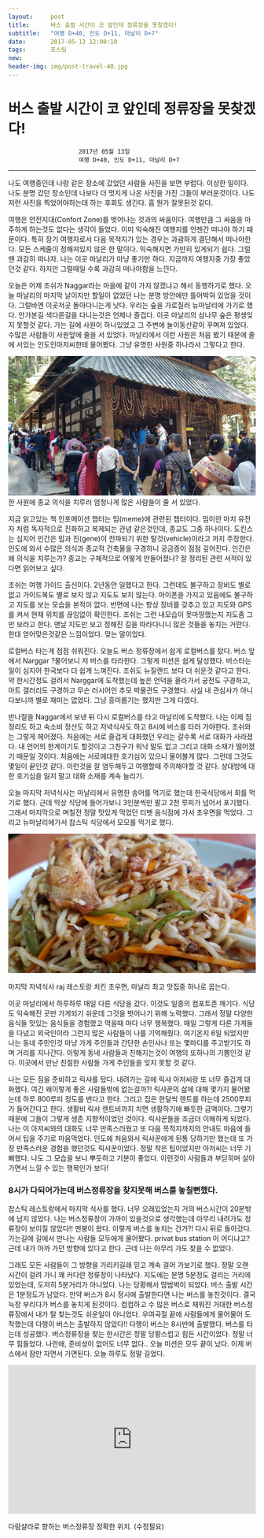```yaml
---
layout:	    post
title: 	    버스 출발 시간이 코 앞인데 정류장을 못찾겠다!
subtitle:   "여행 D+40, 인도 D+11, 마날리 D+7"
date:       2017-05-13 12:00:10 
tags:       포스팅
new:
header-img: img/post-travel-40.jpg
---
```


# 	    버스 출발 시간이 코 앞인데 정류장을 못찾겠다!
```
					2017년 05월 13일
					여행 D+40, 인도 D+11, 마날리 D+7
```
---
  




나도 여행중인데 나랑 같은 장소에 갔었던 사람들 사진을 보면 부럽다. 이상한 일이다. 나도 분명 갔던 장소인데 나보다 더 멋지게 나온 사진을 가진 그들이 부러운것이다. 나도 저런 사진을 찍었어야하는데 하는 후회도 생긴다. 흠 뭔가 잘못된것 같다.

여행은 안전지대(Confort Zone)를 벗어나는 것과의 싸움이다. 여행만큼 그 싸움을 마주하게 하는것도 없다는 생각이 들었다. 이미 익숙해진 여행지를 언젠간 떠나야 하기 때문이다. 특히 장기 여행자로서 다음 목적지가 있는 경우는 과괌하게 결단해서 떠나야한다. 모든 스케줄이 정해져있지 않은 한 말이다. 익숙해지면 가만히 있게되기 쉽다. 그럴땐 과감히 떠나자. 나는 이곳 마날리가 마냥 좋기만 하다. 지금까지 여행지중 가장 좋았던것 같다. 하지만 그럴때일 수록 과감히 떠나야함을 느낀다.

오늘은 어제 조쉬가 Naggar라는 마을에 같이 가지 않겠냐고 해서 동행하기로 했다. 오늘 마날리의 마지막 날이지만 할일이 없었던 나는 분명 방안에만 틀어박혀 있었을 것이다. 그럴바엔 이곳저곳 돌아다니는게 낫다. 우리는 숲을 가로질러 뉴마날리에 가기로 했다. 안가본길 색다른길을 다니는것은 언제나 즐겁다. 이곳 마날리의 삼나무 숲은 평생잊지 못할것 같다. 가는 길에 사원이 하나있었고 그 주변에 놀이동산같이 꾸며져 있었다. 수많은 사람들이 사원앞에 줄을 서 있었다. 마날리에서 이런 사원은 처음 봤기 때문에 줄에 서있는 인도인아저씨한테 물어봤다. 그냥 유명한 사원중 하나라서 그렇다고 한다.


![](/img/170513-temple.jpg)
한 사원에 종교 의식을 치루러 엄청나게 많은 사람들이 줄 서 있었다.

지금 읽고있는 책 인포메이션 챕터는 밈(meme)에 관련된 챕터이다. 밈이란 마치 유전자 처럼 독자적으로 진화하고 복제되는 관념 같은것인데, 종교도 그중 하나이다. 도킨스는 심지어 인간은 밈과 진(gene)이 전파되기 위한 탈것(vehicle)이라고 까지 주장한다. 인도에 와서 수많은 의식과 종교적 건축물을 구경하니 궁금증이 점점 깊어진다. 인간은 왜 의식을 치루는가? 종교는 구체적으로 어떻게 만들어졌나? 잘 정리된 관련 서적이 있다면 읽어보고 싶다.

조쉬는 여행 가이드 출신이다. 2년동안 일했다고 한다. 그런데도 불구하고 장비도 별로 없고 가이드북도 별로 보지 않고 지도도 보지 않는다. 아이폰을 가지고 있음에도 불구하고 지도를 보는 모습을 본적이 없다. 반면에 나는 항상 장비를 갖추고 있고 지도와 GPS를 켜서 현재 위치를 끊임없이 확인한다. 조쉬는 그런 내모습이 못마땅했는지 지도좀 그만 보라고 한다. 맨날 지도만 보고 정해진 길을 따라다니니 많은 것들을 놓치는 거란다. 한대 얻어맞은것같은 느낌이었다. 맞는 말이었다.

로컬버스 타는게 점점 쉬워진다. 오늘도 버스 정류장에서 쉽게 로컬버스를 탔다. 버스 앞에서 Narggar ?물어보니 저 버스를 타라한다. 그렇게 미션은 쉽게 달성했다. 버스타는일이 심지어 한국보다 더 쉽게 느껴진다. 조쉬도 뉴질랜드 보다 더 쉬운것 같다고 한다. 약 한시간정도 걸려서 Narggar에 도착했는데 높은 언덕을 올라가서 궁전도 구경하고, 아트 갤러리도 구경하고 무슨 러시어인 추모 박물관도 구경했다. 사실 내 관심사가 아니다보니까 별로 재미는 없었다. 그냥 흥미롭기는 했지만 그게 다였다.

반나절을 Naggar에서 보낸 뒤 다시 로컬버스를 타고 마날리에 도착했다. 나는 이제 짐 정리도 하고 숙소비 정산도 하고 저녁식사도 하고 8시에 버스를 타러 가야한다. 조쉬와는 그렇게 헤어졌다. 처음에는 서로 즐겁게 대화했던 우리는 갈수록 서로 대화가 사라졌다. 내 언어의 한계이기도 할것이고 그친구가 워낙 말도 없고 그리고 대화 소재가 떨어졌기 때문일 것이다. 처음에는 서로에대한 호기심이 있으니 물어볼게 많다. 그런데 그것도 몇일이 끝인것 같다. 이런것을 잘 염두해두고 여행할때 주의해야할 것 같다. 상대방에 대한 호기심을 잃지 말고 대화 소재를 계속 늘리기.

오늘 마지막 저녁식사는 마날리에서 유명한 송어를 먹기로 했는데 한국식당에서 회를 먹기로 했다. 근데 막상 식당에 들어가보니 3인분씩만 팔고 2천 루피가 넘어서 포기했다. 그래서 마지막으로 며칠전 정말 맛있게 먹었던 티벳 음식점에 가서 초우면을 먹었다. 그리고 뉴마날리에가서 찹스틱 식당에서 모모를 먹기로 했다.


![](/img/170513-chowmein.jpg)

마지막 저녁식사 raj 레스토랑 치킨 초우면, 마날리 최고 맛집중 하나로 꼽는다.

이곳 마날리에서 하루하루 매일 다른 식당을 갔다. 이것도 일종의 컴포트존 깨기다. 식당도 익숙해진 곳만 가게되기 쉬운데 그것을 벗어나기 위해 노력했다. 그래서 정말 다양한 음식들 맛있는 음식들을 경험했고 먹을때 마다 너무 행복했다. 매일 그렇게 다른 가게들을 다녔고 외국인이라 그런지 많은 사람들이 나를 기억해줬다. 여기온지 6일 되었지만 나는 동네 주민인것 마냥 가게 주인들과 간단한 손인사나 또는 몇마디를 주고받기도 하며 거리를 지나간다. 이렇게 동네 사람들과 친해지는것이 여행의 또하나의 기쁨인것 같다. 이곳에서 만난 친절한 사람들 가게 주인들을 잊지 못할 것 같다.

나는 모든 짐을 준비하고 릭샤를 탔다. 내려가는 길에 릭샤 아저씨랑 또 너무 즐겁게 대화했다. 여긴 왜이렇게 좋은 사람들밖에 없는걸까?! 릭샤꾼의 삶에 대해 몇가지 물어봤는데 하루 800루피 정도를 번다고 한다. 그리고 집은 한달씩 렌트를 하는데 2500루피가 들어간다고 한다. 생활비 릭샤 렌트비까지 치면 생활하기에 빠듯한 금액이다. 그렇기 때문에 그들이 그렇게 생존 지향적이었던 것이다. 릭샤꾼들을 조금더 이해하게 되었다. 나는 이 아저씨와의 대화도 너무 만족스러웠고 또 다음 목적지까지의 안내도 마음에 들어서 팁을 주기로 마음먹었다. 인도에 처음와서 릭샤꾼에게 된통 당하기만 했는데 또 가장 만족스러운 경험을 했던것도 릭샤꾼이었다. 정말 작은 팁이었지만 아저씨는 너무 기뻐했다. 나도 그 모습을 보니 뿌듯하고 기분이 좋았다. 이런것이 사람들과 부딛히며 살아가면서 느낄 수 있는 행복인가 보다!

### 8시가 다되어가는데 버스정류장을 찾지못해 버스를 놓칠뻔했다.

찹스틱 레스토랑에서 마지막 식사를 했다. 너무 오래있었는지 거의 버스시간이 20분밖에 남지 않았다. 나는 버스정류장이 가까이 있을것으로 생각했는데 아무리 내려가도 정류장이 보이질 않았다!! 멘붕이 왔다. 이렇게 버스를 놓치는 건가?! 다시 뒤로 돌아갔다. 가는길에 길에서 만나는 사람들 모두에게 물어봤다. privat bus station 이 어디냐고? 근데 내가 아까 가던 방향에 있다고 한다. 근데 나는 아무리 가도 찾을 수 없었다.

그래도 모든 사람들이 그 방향을 가리키길래 믿고 계속 걸어 가보기로 했다. 정말 오랜 시간이 걸려 가니 꽤 커다란 정류장이 나타났다. 지도에는 분명 5분정도 걸리는 거리에 있었는데, 도저히 5분거리가 아니었다. 나는 당황해서 땀범벅이 되었다. 버스 출발 시간은 1분정도가 남았다. 만약 버스가 8시 정시에 출발한다면 나는 버스를 놓친것이다. 결국 늑장 부리다가 버스를 놓치게 된것이다. 컴컴하고 수 많은 버스로 채워진 거대한 버스정류장에서 내가 탈 찾는것도 쉬운일이 아니었다. 우여곡절 끝에 사람들에게 물어물어 도착했는데 다행이 버스는 출발하지 않았다!! 다행이 버스는 8시반에 출발했다. 버스를 타는데 성공했다. 버스정류장을 찾는 한시간은 정말 당황스럽고 힘든 시간이었다. 정말 너무 힘들었다. 나란애, 준비성이 없어도 너무 없다.. 오늘 미션은 모두 끝이 났다. 이제 버스에서 잠만 자면서 가면된다. 오늘 하루도 정말 길었다.


<center>
<style>
	.google-maps {
		position: relative;
		padding-bottom: 60%; // This is the aspect ratio
		height: 0;
		overflow: hidden;
	}
	.google-maps iframe {
		position: absolute;
		top: 0;
		left: 0;
		width: 100% !important;
		height: 100% !important;
	}
</style>

<div class="google-maps">
	<iframe src="https://www.google.com/maps/embed?pb=!1m18!1m12!1m3!1d6748.375004088463!2d77.1715325757671!3d32.25303699792394!2m3!1f0!2f0!3f0!3m2!1i1024!2i768!4f13.1!3m3!1m2!1s0x390487e61f6db769%3A0x53487b951c2dfe55!2sOld+Manali%2C+Manali%2C+Himachal+Pradesh+175131%2C+India!5e0!3m2!1sen!2skg!4v1502295776290" width="800" height="600" frameborder="0" style="border:0" allowfullscreen></iframe>
</div>
</center>

다람샬라로 향하는 버스정류장 정확한 위치. (수정필요)


